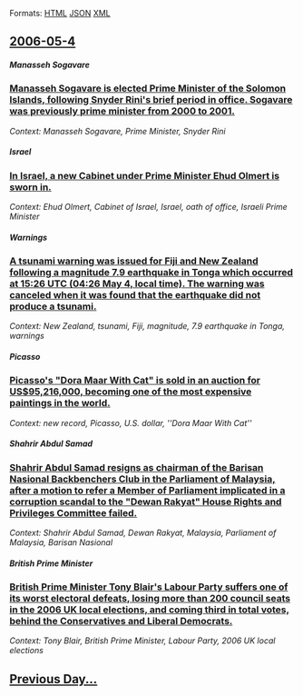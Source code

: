 
Formats: [HTML](2006/05/4/index.html)  [JSON](2006/05/4/index.json)  [XML](2006/05/4/index.xml)  

## [2006-05-4](/news/2006/05/4/index.md)

##### Manasseh Sogavare
### [ Manasseh Sogavare is elected Prime Minister of the Solomon Islands, following Snyder Rini's brief period in office. Sogavare was previously prime minister from 2000 to 2001. ](/news/2006/05/4/manasseh-sogavare-is-elected-prime-minister-of-the-solomon-islands-following-snyder-rini-s-brief-period-in-office-sogavare-was-previously.md)
_Context: Manasseh Sogavare, Prime Minister, Snyder Rini_

##### Israel
### [ In Israel, a new Cabinet under Prime Minister Ehud Olmert is sworn in. ](/news/2006/05/4/in-israel-a-new-cabinet-under-prime-minister-ehud-olmert-is-sworn-in.md)
_Context: Ehud Olmert, Cabinet of Israel, Israel, oath of office, Israeli Prime Minister_

##### Warnings
### [ A tsunami warning was issued for Fiji and New Zealand following a magnitude 7.9 earthquake in Tonga which occurred at 15:26 UTC (04:26 May 4, local time). The warning was canceled when it was found that the earthquake did not produce a tsunami. ](/news/2006/05/4/a-tsunami-warning-was-issued-for-fiji-and-new-zealand-following-a-magnitude-7-9-earthquake-in-tonga-which-occurred-at-15-26-utc-04-26-may.md)
_Context: New Zealand, tsunami, Fiji, magnitude, 7.9 earthquake in Tonga, warnings_

##### Picasso
### [ Picasso's "Dora Maar With Cat" is sold in an auction for US$95,216,000, becoming one of the most expensive paintings in the world. ](/news/2006/05/4/picasso-s-dora-maar-with-cat-is-sold-in-an-auction-for-us-95-216-000-becoming-one-of-the-most-expensive-paintings-in-the-world.md)
_Context: new record, Picasso, U.S. dollar, ''Dora Maar With Cat''_

##### Shahrir Abdul Samad
### [ Shahrir Abdul Samad resigns as chairman of the Barisan Nasional Backbenchers Club in the Parliament of Malaysia, after a motion to refer a Member of Parliament implicated in a corruption scandal to the "Dewan Rakyat" House Rights and Privileges Committee failed. ](/news/2006/05/4/shahrir-abdul-samad-resigns-as-chairman-of-the-barisan-nasional-backbenchers-club-in-the-parliament-of-malaysia-after-a-motion-to-refer-a.md)
_Context: Shahrir Abdul Samad, Dewan Rakyat, Malaysia, Parliament of Malaysia, Barisan Nasional_

##### British Prime Minister
### [ British Prime Minister Tony Blair's Labour Party suffers one of its worst electoral defeats, losing more than 200 council seats in the 2006 UK local elections, and coming third in total votes, behind the Conservatives and Liberal Democrats. ](/news/2006/05/4/british-prime-minister-tony-blair-s-labour-party-suffers-one-of-its-worst-electoral-defeats-losing-more-than-200-council-seats-in-the-2006.md)
_Context: Tony Blair, British Prime Minister, Labour Party, 2006 UK local elections_

## [Previous Day...](/news/2006/05/3/index.md)

